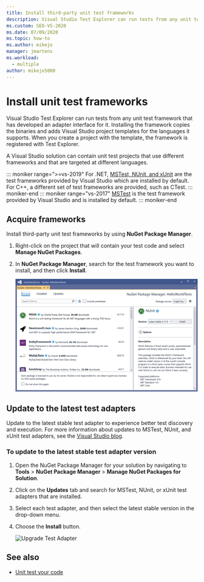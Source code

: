 ```yaml
---
title: Install third-party unit test frameworks
description: Visual Studio Test Explorer can run tests from any unit test framework that has developed an adapter interface for it.
ms.custom: SEO-VS-2020
ms.date: 07/09/2020
ms.topic: how-to
ms.author: mikejo
manager: jmartens
ms.workload: 
  - multiple
author: mikejo5000
---
```

# Install unit test frameworks

Visual Studio Test Explorer can run tests from any unit test framework that has developed an adapter interface for it. Installing the framework copies the binaries and adds Visual Studio project templates for the languages it supports. When you create a project with the template, the framework is registered with Test Explorer.

A Visual Studio solution can contain unit test projects that use different frameworks and that are targeted at different languages.

::: moniker range=">=vs-2019"
For .NET, [MSTest, NUnit, and xUnit](getting-started-with-unit-testing.md) are the test frameworks provided by Visual Studio which are installed by default. For C++, a different set of test frameworks are provided, such as CTest.
::: moniker-end
::: moniker range="vs-2017"
[MSTest](getting-started-with-unit-testing.md) is the test framework provided by Visual Studio and is installed by default.
::: moniker-end

## Acquire frameworks

Install third-party unit test frameworks by using **NuGet Package Manager**.

1. Right-click on the project that will contain your test code and select **Manage NuGet Packages**.

2. In **NuGet Package Manager**, search for the test framework you want to install, and then click **Install**.

   ![NuGet Package Manager in Visual Studio](media/vs-2019/nuget-package-manager.png)

## Update to the latest test adapters

Update to the latest stable test adapter to experience better test discovery and execution. For more information about updates to MSTest, NUnit, and xUnit test adapters, see the [Visual Studio blog](https://devblogs.microsoft.com/visualstudio/test-experience-improvements/).

### To update to the latest stable test adapter version

1. Open the NuGet Package Manager for your solution by navigating to **Tools** > **NuGet Package Manager** > **Manage NuGet Packages for Solution**.

2. Click on the **Updates** tab and search for MSTest, NUnit, or xUnit test adapters that are installed.

3. Select each test adapter, and then select the latest stable version in the drop-down menu.

4. Choose the **Install** button.

   ![Upgrade Test Adapter](media/install-adapter-upgrade.png)

## See also

- [Unit test your code](../test/unit-test-your-code.md)

